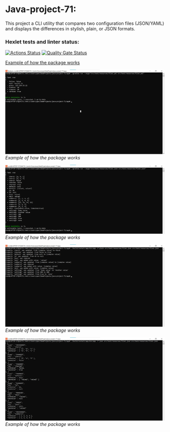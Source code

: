 # Java-project-71:
This project a CLI utility that compares two configuration files (JSON/YAML) and displays the differences in stylish, plain, or JSON formats.

### Hexlet tests and linter status:
[![Actions Status](https://github.com/ZyrT12/java-project-71/actions/workflows/hexlet-check.yml/badge.svg)](https://github.com/ZyrT12/java-project-71/actions) [![Quality Gate Status](https://sonarcloud.io/api/project_badges/measure?project=ZyrT12_java-project-71&metric=alert_status)](https://sonarcloud.io/summary/new_code?id=ZyrT12_java-project-71)

[Example of how the package works](https://asciinema.org/a/8h0OCq2ZvrvMaK15vcrPBueuZ)

![Example of how the package works (Yml)](app/image/Task8.png)
_Example of how the package works_

![Example of how the package works (Yml)](app/image/Task9.png)
_Example of how the package works_

![Example of how the package works (Yml)](app/image/Task10.png)
_Example of how the package works_

![Example of how the package works (Yml)](app/image/Task11.png)
_Example of how the package works_
